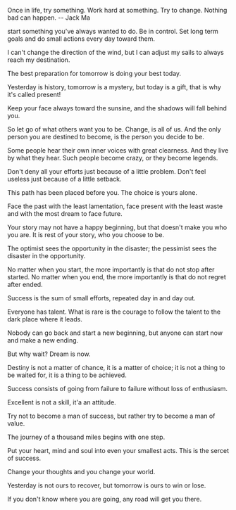 Once in life, try something. Work  hard  at something. Try to change. Nothing bad can
happen.  -- Jack Ma

start  something you've  always wanted to do. 
Be  in control. 
Set long term goals and do small  actions 
every day toward them.

I can't change the direction of the wind,  but I can adjust my sails to always reach my destination.

The best preparation for tomorrow is doing your best today.

Yesterday is history,  tomorrow is a mystery,  but today is a gift,  that is why  it's called present!

Keep your face always toward the sunsine,  and the shadows will fall behind you.

So let go of what others want you to be. 
Change,  is all of us. 
And the only person you are destined to become,  is the person you decide to be.


Some people hear their own inner voices with great clearness.  And they live by what they hear.  Such people become crazy,  or they become legends.

Don't deny all your efforts just because of a little problem. 
Don't feel useless just because of a little setback.

This path has been placed before you.  The choice is yours alone.

Face the past with the least lamentation, face present with the least waste and with the most dream to face future.

Your story may not have a happy beginning,  but that doesn't make you who you are.  It is rest of your story,  who you choose to be.

The optimist sees the opportunity in the disaster; the pessimist sees the disaster in the opportunity.

No matter when you start, the more importantly is that do not stop after started. No matter when you end, the more importantly is that do not regret after ended.

Success is the sum of small efforts,  repeated day in and day out.

Everyone has talent.  What is rare is the courage to follow the talent to the dark place where it leads.

Nobody can go back and start a new beginning,  but anyone can start now and make a new ending.

But why wait? Dream is now.

Destiny is not a matter of chance, it is a matter of choice; it is not a thing to be waited for, it is a thing to be achieved.

Success consists of going from failure to failure without loss of enthusiasm.

Excellent is not a skill, it'a an attitude.

Try not to become a man of success, but rather try to become a man of value.

The journey of a thousand miles begins with one step.

Put your heart, mind and soul into even your smallest acts. This is the sercet of success.

Change your thoughts and you change your world.

Yesterday is not ours to recover, but tomorrow is ours to win or lose.

If you don't know where you are going, any road will get you there.


